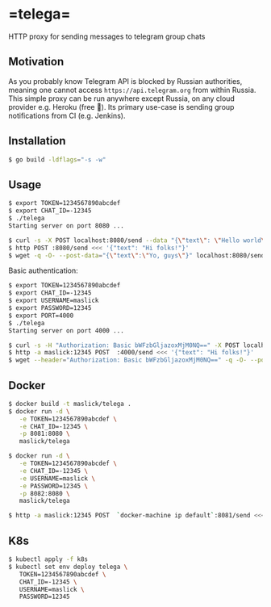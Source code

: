 # =telega=
HTTP proxy for sending messages to telegram group chats


## Motivation
As you probably know Telegram API is blocked by Russian authorities, meaning one cannot access ``https://api.telegram.org`` from within Russia.
This simple proxy can be run anywhere except Russia, on any cloud provider e.g. Heroku (free 🍺). 
Its primary use-case is sending group notifications from CI (e.g. Jenkins).

## Installation
```zsh
$ go build -ldflags="-s -w"
```

## Usage
```zsh
$ export TOKEN=1234567890abcdef
$ export CHAT_ID=-12345
$ ./telega
Starting server on port 8080 ...

$ curl -s -X POST localhost:8080/send --data "{\"text\": \"Hello world\"}"
$ http POST :8080/send <<< '{"text": "Hi folks!"}'
$ wget -q -O- --post-data="{\"text\":\"Yo, guys\"}" localhost:8080/send
```

Basic authentication:
```zsh
$ export TOKEN=1234567890abcdef
$ export CHAT_ID=-12345
$ export USERNAME=maslick
$ export PASSWORD=12345
$ export PORT=4000
$ ./telega
Starting server on port 4000 ...

$ curl -s -H "Authorization: Basic bWFzbGljazoxMjM0NQ==" -X POST localhost:4000/send --data "{\"text\": \"Hello world\"}"
$ http -a maslick:12345 POST  :4000/send <<< '{"text": "Hi folks!"}'
$ wget --header="Authorization: Basic bWFzbGljazoxMjM0NQ==" -q -O- --post-data="{\"text\":\"Yo, guys\"}" localhost:8080/send
```

## Docker
```zsh
$ docker build -t maslick/telega .
$ docker run -d \
   -e TOKEN=1234567890abcdef \
   -e CHAT_ID=-12345 \
   -p 8081:8080 \
   maslick/telega

$ docker run -d \
   -e TOKEN=1234567890abcdef \
   -e CHAT_ID=-12345 \
   -e USERNAME=maslick \
   -e PASSWORD=12345 \
   -p 8082:8080 \
   maslick/telega

$ http -a maslick:12345 POST  `docker-machine ip default`:8081/send <<< '{"text": "Hi folks!"}'
```

## K8s
```zsh
$ kubectl apply -f k8s
$ kubectl set env deploy telega \
   TOKEN=1234567890abcdef \
   CHAT_ID=-12345 \
   USERNAME=maslick \
   PASSWORD=12345
```